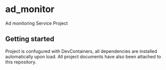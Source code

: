 # ad_monitor

Ad monitoring Service Project

## Getting started
Project is confugured with DevContainers, all dependencies are installed automatically upon load.
All project documents have also been attached to this repository.